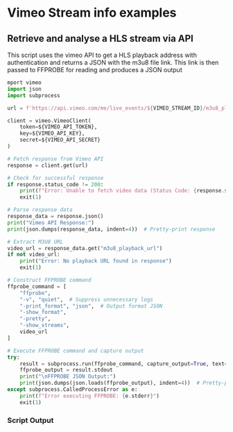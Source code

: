 # Vimeo Stream info examples

## Retrieve and analyse a HLS stream via API

This script uses the vimeo API to get a HLS playback address with authentication and returns a JSON with the m3u8 file link. This link is then passed to FFPROBE for reading and produces a JSON output

```python
mport vimeo
import json
import subprocess

url = f'https://api.vimeo.com/me/live_events/${VIMEO_STREAM_ID}/m3u8_playback'

client = vimeo.VimeoClient(
    token=${VIMEO_API_TOKEN},
    key=${VIMEO_API_KEY},
    secret=${VIMEO_API_SECRET}
)

# Fetch response from Vimeo API
response = client.get(url)

# Check for successful response
if response.status_code != 200:
    print(f"Error: Unable to fetch video data (Status Code: {response.status_code})")
    exit(1)

# Parse response data
response_data = response.json()
print("Vimeo API Response:")
print(json.dumps(response_data, indent=4))  # Pretty-print response

# Extract M3U8 URL
video_url = response_data.get("m3u8_playback_url")
if not video_url:
    print("Error: No playback URL found in response")
    exit(1)

# Construct FFPROBE command
ffprobe_command = [
    "ffprobe",
    "-v", "quiet",  # Suppress unnecessary logs
    "-print_format", "json",  # Output format JSON
    "-show_format",
    "-pretty",
    "-show_streams",
    video_url
]

# Execute FFPROBE command and capture output
try:
    result = subprocess.run(ffprobe_command, capture_output=True, text=True, check=True)
    ffprobe_output = result.stdout
    print("\nFFPROBE JSON Output:")
    print(json.dumps(json.loads(ffprobe_output), indent=4))  # Pretty-print FFPROBE output
except subprocess.CalledProcessError as e:
    print(f"Error executing FFPROBE: {e.stderr}")
    exit(1)
```

### Script Output

```json

```